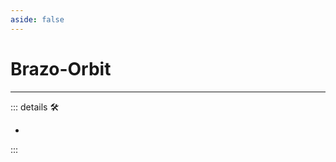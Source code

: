 ```yaml
---
aside: false
---
```

# Brazo-Orbit

---

<!-- =================================================== -->
<!-- =================================================== -->
<!-- =================================================== -->
<!-- =================================================== -->
<!-- =================================================== -->
::: details 🛠

-

:::
